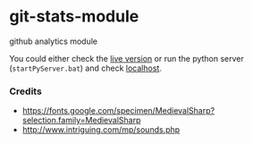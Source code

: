# git-stats-module
github analytics module

You could either check the [live version](https://xr86.github.io/git-stats-module/) or run the python server (`startPyServer.bat`) and check [localhost](http://localhost:8000/).


### Credits
+ https://fonts.google.com/specimen/MedievalSharp?selection.family=MedievalSharp
+ http://www.intriguing.com/mp/sounds.php
